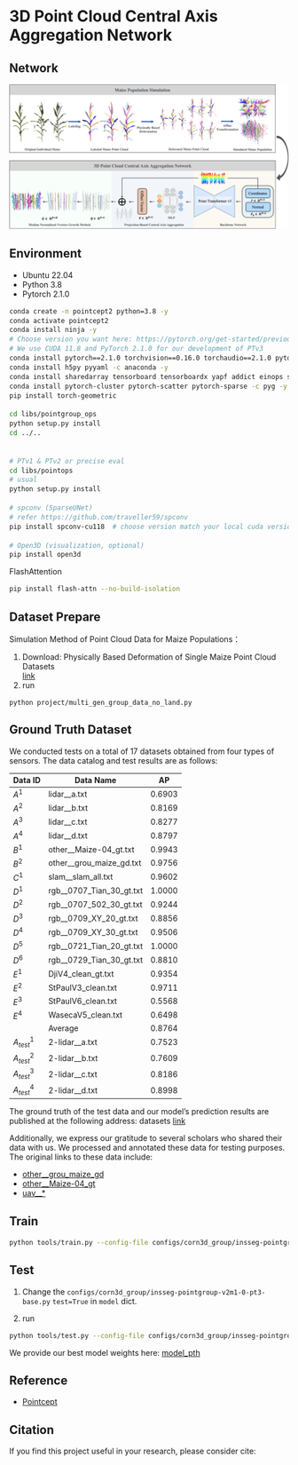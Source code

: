 # 3D Point Cloud Central Axis Aggregation Network

## Network

![3D-Point-Cloud-Central-Axis-Aggregation-Network.jpg](imgs%2F3D-Point-Cloud-Central-Axis-Aggregation-Network.jpg)


## Environment

- Ubuntu 22.04
- Python 3.8
- Pytorch 2.1.0


```bash
conda create -n pointcept2 python=3.8 -y
conda activate pointcept2
conda install ninja -y
# Choose version you want here: https://pytorch.org/get-started/previous-versions/
# We use CUDA 11.8 and PyTorch 2.1.0 for our development of PTv3
conda install pytorch==2.1.0 torchvision==0.16.0 torchaudio==2.1.0 pytorch-cuda=11.8 -c pytorch -c nvidia
conda install h5py pyyaml -c anaconda -y
conda install sharedarray tensorboard tensorboardx yapf addict einops scipy plyfile termcolor timm -c conda-forge -y
conda install pytorch-cluster pytorch-scatter pytorch-sparse -c pyg -y
pip install torch-geometric

cd libs/pointgroup_ops
python setup.py install
cd ../..


# PTv1 & PTv2 or precise eval
cd libs/pointops
# usual
python setup.py install

# spconv (SparseUNet)
# refer https://github.com/traveller59/spconv
pip install spconv-cu118  # choose version match your local cuda version

# Open3D (visualization, optional)
pip install open3d
```

FlashAttention

```bash
pip install flash-attn --no-build-isolation
```

## Dataset Prepare

Simulation Method of Point Cloud Data for Maize Populations：

1. Download: Physically Based Deformation of Single Maize Point Cloud Datasets \
    [link](https://www.kaggle.com/datasets/yangxin6/simulatio-maize-point-cloud-datasets)
2. run
```
python project/multi_gen_group_data_no_land.py
```


## Ground Truth Dataset
We conducted tests on a total of 17 datasets obtained from four types of sensors. The data catalog and test results are as follows:


| Data ID      | Data Name                | AP     |
| ------------ | ------------------------ | ------ |
| $A^1$        | lidar__a.txt             | 0.6903 |
| $A^2$        | lidar__b.txt             | 0.8169 |
| $A^3$        | lidar__c.txt             | 0.8277 |
| $A^4$        | lidar__d.txt             | 0.8797 |
| $B^1$        | other__Maize-04_gt.txt   | 0.9943 |
| $B^2$        | other__grou_maize_gd.txt | 0.9756 |
| $C^1$        | slam__slam_all.txt       | 0.9602 |
| $D^1$        | rgb__0707_Tian_30_gt.txt | 1.0000 |
| $D^2$        | rgb__0707_502_30_gt.txt  | 0.9244 |
| $D^3$        | rgb__0709_XY_20_gt.txt   | 0.8856 |
| $D^4$        | rgb__0709_XY_30_gt.txt   | 0.9506 |
| $D^5$        | rgb__0721_Tian_20_gt.txt | 1.0000 |
| $D^6$        | rgb__0729_Tian_30_gt.txt | 0.8810 |
| $E^1$        | DjiV4_clean_gt.txt       | 0.9354 |
| $E^2$        | StPaulV3_clean.txt       | 0.9711 |
| $E^3$        | StPaulV6_clean.txt       | 0.5568 |
| $E^4$        | WasecaV5_clean.txt       | 0.6498 |
|              | Average                  | 0.8764 |
| $A^1_{test}$ | 2-lidar__a.txt           | 0.7523 |
| $A^2_{test}$ | 2-lidar__b.txt           | 0.7609 |
| $A^3_{test}$ | 2-lidar__c.txt           | 0.8186 |
| $A^4_{test}$ | 2-lidar__d.txt           | 0.8998 |





The ground truth of the test data and our model’s prediction results are published at the following address: 
datasets [link](https://www.kaggle.com/datasets/yangxin6/test-point-cloud-datasets-of-mazie-population)



Additionally, we express our gratitude to several scholars who shared their data with us. We processed and annotated these data for testing purposes. The original links to these data include:
- [other__grou_maize_gd](https://linkinghub.elsevier.com/retrieve/pii/S2214514121002191)
- [other__Maize-04_gt](https://www.mdpi.com/2077-0472/12/9/1450)
- [uav__*](http://arxiv.org/abs/2107.10950)


## Train

```bash
python tools/train.py --config-file configs/corn3d_group/insseg-pointgroup-v2m1-0-pt3-base_no_land.py
```

## Test
1. Change the `configs/corn3d_group/insseg-pointgroup-v2m1-0-pt3-base.py` `test=True` in `model` dict.

2. run
```bash
python tools/test.py --config-file configs/corn3d_group/insseg-pointgroup-v2m1-0-pt3-base.py  --options save_path="{weight_path}"  weight="{weight_path}/model_best.pth"
```
We provide our best model weights here: [model_pth](https://www.kaggle.com/datasets/yangxin6/3d-point-cloud-central-axis-aggregation-network)



## Reference
- [Pointcept](https://github.com/Pointcept/Pointcept)

## Citation

If you find this project useful in your research, please consider cite:

